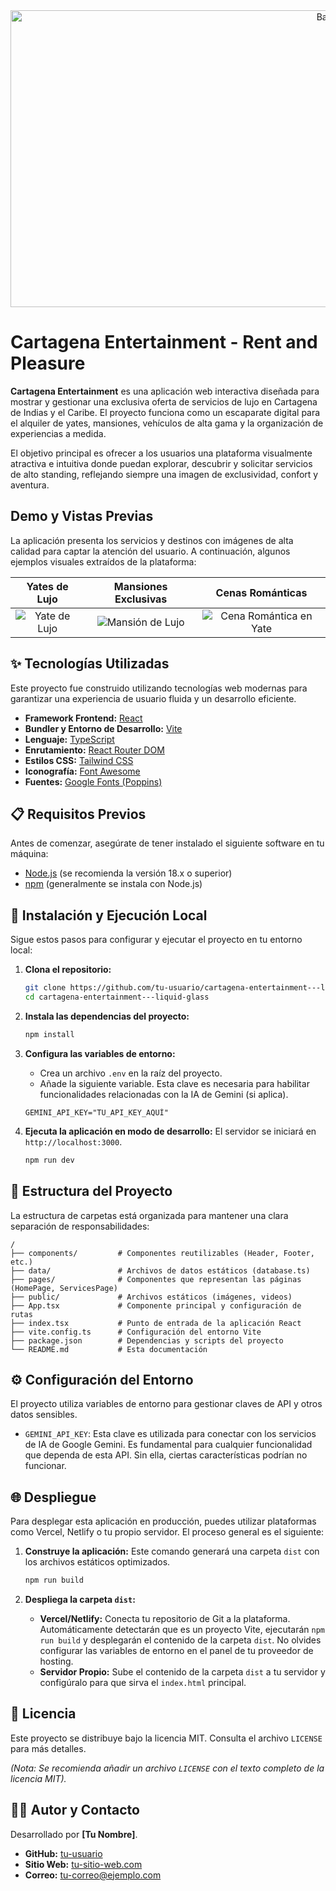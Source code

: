 <div align="center">
  <img width="1200" height="475" alt="Banner de Cartagena Entertainment" src="https://github.com/user-attachments/assets/0aa67016-6eaf-458a-adb2-6e31a0763ed6" />
</div>

# Cartagena Entertainment - Rent and Pleasure

**Cartagena Entertainment** es una aplicación web interactiva diseñada para mostrar y gestionar una exclusiva oferta de servicios de lujo en Cartagena de Indias y el Caribe. El proyecto funciona como un escaparate digital para el alquiler de yates, mansiones, vehículos de alta gama y la organización de experiencias a medida.

El objetivo principal es ofrecer a los usuarios una plataforma visualmente atractiva e intuitiva donde puedan explorar, descubrir y solicitar servicios de alto standing, reflejando siempre una imagen de exclusividad, confort y aventura.

##  Demo y Vistas Previas

La aplicación presenta los servicios y destinos con imágenes de alta calidad para captar la atención del usuario. A continuación, algunos ejemplos visuales extraídos de la plataforma:

| Yates de Lujo | Mansiones Exclusivas | Cenas Románticas |
| :---: | :---: | :---: |
| <img src="https://images.pexels.com/photos/163236/luxury-yacht-yacht-yachting-yacht-charter-163236.jpeg?auto=compress&cs=tinysrgb&w=400" alt="Yate de Lujo" /> | <img src="https://images.pexels.com/photos/259580/pexels-photo-259580.jpeg?auto=compress&cs=tinysrgb&w=400" alt="Mansión de Lujo" /> | <img src="https://images.pexels.com/photos/3779693/pexels-photo-3779693.jpeg?auto=compress&cs=tinysrgb&w=400" alt="Cena Romántica en Yate" /> |

## ✨ Tecnologías Utilizadas

Este proyecto fue construido utilizando tecnologías web modernas para garantizar una experiencia de usuario fluida y un desarrollo eficiente.

- **Framework Frontend:** [React](https://react.dev/)
- **Bundler y Entorno de Desarrollo:** [Vite](https://vitejs.dev/)
- **Lenguaje:** [TypeScript](https://www.typescriptlang.org/)
- **Enrutamiento:** [React Router DOM](https://reactrouter.com/)
- **Estilos CSS:** [Tailwind CSS](https://tailwindcss.com/)
- **Iconografía:** [Font Awesome](https://fontawesome.com/)
- **Fuentes:** [Google Fonts (Poppins)](https://fonts.google.com/)

## 📋 Requisitos Previos

Antes de comenzar, asegúrate de tener instalado el siguiente software en tu máquina:

- [Node.js](https://nodejs.org/) (se recomienda la versión 18.x o superior)
- [npm](https://www.npmjs.com/) (generalmente se instala con Node.js)

## 🚀 Instalación y Ejecución Local

Sigue estos pasos para configurar y ejecutar el proyecto en tu entorno local:

1.  **Clona el repositorio:**
    ```bash
    git clone https://github.com/tu-usuario/cartagena-entertainment---liquid-glass.git
    cd cartagena-entertainment---liquid-glass
    ```

2.  **Instala las dependencias del proyecto:**
    ```bash
    npm install
    ```

3.  **Configura las variables de entorno:**
    -   Crea un archivo `.env` en la raíz del proyecto.
    -   Añade la siguiente variable. Esta clave es necesaria para habilitar funcionalidades relacionadas con la IA de Gemini (si aplica).
    ```env
    GEMINI_API_KEY="TU_API_KEY_AQUÍ"
    ```

4.  **Ejecuta la aplicación en modo de desarrollo:**
    El servidor se iniciará en `http://localhost:3000`.
    ```bash
    npm run dev
    ```

## 📂 Estructura del Proyecto

La estructura de carpetas está organizada para mantener una clara separación de responsabilidades:

```
/
├── components/         # Componentes reutilizables (Header, Footer, etc.)
├── data/               # Archivos de datos estáticos (database.ts)
├── pages/              # Componentes que representan las páginas (HomePage, ServicesPage)
├── public/             # Archivos estáticos (imágenes, videos)
├── App.tsx             # Componente principal y configuración de rutas
├── index.tsx           # Punto de entrada de la aplicación React
├── vite.config.ts      # Configuración del entorno Vite
├── package.json        # Dependencias y scripts del proyecto
└── README.md           # Esta documentación
```

## ⚙️ Configuración del Entorno

El proyecto utiliza variables de entorno para gestionar claves de API y otros datos sensibles.

-   `GEMINI_API_KEY`: Esta clave es utilizada para conectar con los servicios de IA de Google Gemini. Es fundamental para cualquier funcionalidad que dependa de esta API. Sin ella, ciertas características podrían no funcionar.

## 🌐 Despliegue

Para desplegar esta aplicación en producción, puedes utilizar plataformas como Vercel, Netlify o tu propio servidor. El proceso general es el siguiente:

1.  **Construye la aplicación:**
    Este comando generará una carpeta `dist` con los archivos estáticos optimizados.
    ```bash
    npm run build
    ```

2.  **Despliega la carpeta `dist`:**
    -   **Vercel/Netlify:** Conecta tu repositorio de Git a la plataforma. Automáticamente detectarán que es un proyecto Vite, ejecutarán `npm run build` y desplegarán el contenido de la carpeta `dist`. No olvides configurar las variables de entorno en el panel de tu proveedor de hosting.
    -   **Servidor Propio:** Sube el contenido de la carpeta `dist` a tu servidor y configúralo para que sirva el `index.html` principal.

## 📄 Licencia

Este proyecto se distribuye bajo la licencia MIT. Consulta el archivo `LICENSE` para más detalles.

*(Nota: Se recomienda añadir un archivo `LICENSE` con el texto completo de la licencia MIT).*

## 👨‍💻 Autor y Contacto

Desarrollado por **[Tu Nombre]**.

-   **GitHub:** [tu-usuario](https://github.com/tu-usuario)
-   **Sitio Web:** [tu-sitio-web.com](https://tu-sitio-web.com)
-   **Correo:** [tu-correo@ejemplo.com](mailto:tu-correo@ejemplo.com)